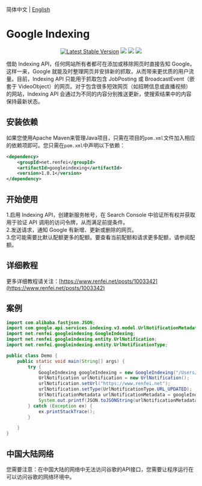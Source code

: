 简体中文 | [English](./README.md)

# Google Indexing
<p align="center">
    <a href="https://search.maven.org/search?q=g:%22net.renfei%22%20AND%20a:%22googleindexing%22"><img src="https://img.shields.io/maven-central/v/net.renfei/googleindexing.svg?label=Maven%20Central" alt="Latest Stable Version"/></a>
<a href="https://travis-ci.org/NeilRen/GoogleIndexing"><img src="https://travis-ci.org/NeilRen/GoogleIndexing.svg?branch=master"/></a>
<a href="https://www.codacy.com/app/NeilRen/GoogleIndexing?utm_source=github.com&amp;utm_medium=referral&amp;utm_content=NeilRen/GoogleIndexing&amp;utm_campaign=Badge_Grade"><img src="https://api.codacy.com/project/badge/Grade/1372d594a218417a83535ee0fbb8bfb2"/></a>
<a href="https://ci.appveyor.com/project/NeilRen/GoogleIndexing"><img src="https://ci.appveyor.com/api/projects/status/cmxr90l89uc68jwv/branch/master?svg=true"/></a>
</p>
借助 Indexing API，任何网站所有者都可在添加或移除网页时直接告知 Google。这样一来，Google 就能及时整理网页并安排新的抓取，从而带来更优质的用户流量。目前，Indexing API 只能用于抓取包含 JobPosting 或 BroadcastEvent（嵌套于 VideoObject）的网页。对于包含很多短效网页（如招聘信息或直播视频）的网站，Indexing API 会通过为不同的内容分别推送更新，使搜索结果中的内容保持最新状态。

## 安装依赖
如果您使用Apache Maven来管理Java项目，只需在项目的`pom.xml`文件加入相应的依赖项即可。您只需在`pom.xml`中声明以下依赖：
```xml
<dependency>
    <groupId>net.renfei</groupId>
    <artifactId>googleindexing</artifactId>
    <version>1.0.1</version>
</dependency>
```

## 开始使用 
1.启用 Indexing API，创建新服务帐号，在 Search Console 中验证所有权并获取用于验证 API 调用的访问令牌，从而满足前提条件。  
2.发送请求，通知 Google 有新增、更新或删除的网页。  
3.您可能需要比默认配额更多的配额。要查看当前配额和请求更多配额，请参阅配额。 

## 详细教程
更多详细教程请关注：[https://www.renfei.net/posts/1003342](https://www.renfei.net/posts/1003342)

## 案例
```java
import com.alibaba.fastjson.JSON;
import com.google.api.services.indexing.v3.model.UrlNotificationMetadata;
import net.renfei.googleindexing.GoogleIndexing;
import net.renfei.googleindexing.entity.UrlNotification;
import net.renfei.googleindexing.entity.UrlNotificationType;

public class Demo {
    public static void main(String[] args) {
        try {
            GoogleIndexing googleIndexing = new GoogleIndexing("/Users/renfei/Google/Ren-Fei-5a8df7c2b912.json");
            UrlNotification urlNotification = new UrlNotification();
            urlNotification.setUrl("https://www.renfei.net");
            urlNotification.setType(UrlNotificationType.URL_UPDATED);
            UrlNotificationMetadata urlNotificationMetadata = googleIndexing.publish(urlNotification);
            System.out.printf(JSON.toJSONString(urlNotificationMetadata));
        } catch (Exception ex) {
            ex.printStackTrace();
        }

    }
}
```

## 中国大陆网络
您需要注意：在中国大陆的网络中无法访问谷歌的API接口，您需要让程序运行在可以访问谷歌的网络环境中。